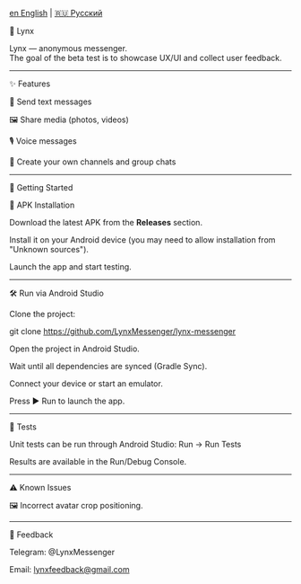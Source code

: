 [en English](README.md) | [🇷🇺 Русский](README.ru.md)

🦊 Lynx

Lynx — anonymous messenger.  
The goal of the beta test is to showcase UX/UI and collect user feedback.

---

✨ Features  

📩 Send text messages  

🖼️ Share media (photos, videos)  

🎙️ Voice messages  

👥 Create your own channels and group chats  

---

🚀 Getting Started  

📱 APK Installation  

Download the latest APK from the **Releases** section.  

Install it on your Android device (you may need to allow installation from "Unknown sources").  

Launch the app and start testing.  

---

🛠️ Run via Android Studio  

Clone the project:  

git clone https://github.com/LynxMessenger/lynx-messenger

Open the project in Android Studio.

Wait until all dependencies are synced (Gradle Sync).

Connect your device or start an emulator.

Press ▶️ Run to launch the app.

---

🧪 Tests

Unit tests can be run through Android Studio:
Run → Run Tests

Results are available in the Run/Debug Console.

---

⚠️ Known Issues

🖼️ Incorrect avatar crop positioning.

---

📢 Feedback

Telegram: @LynxMessenger

Email: lynxfeedback@gmail.com

